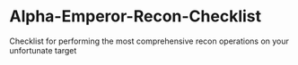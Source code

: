 # Alpha-Emperor-Recon-Checklist
Checklist for performing the most comprehensive recon operations on your unfortunate target
